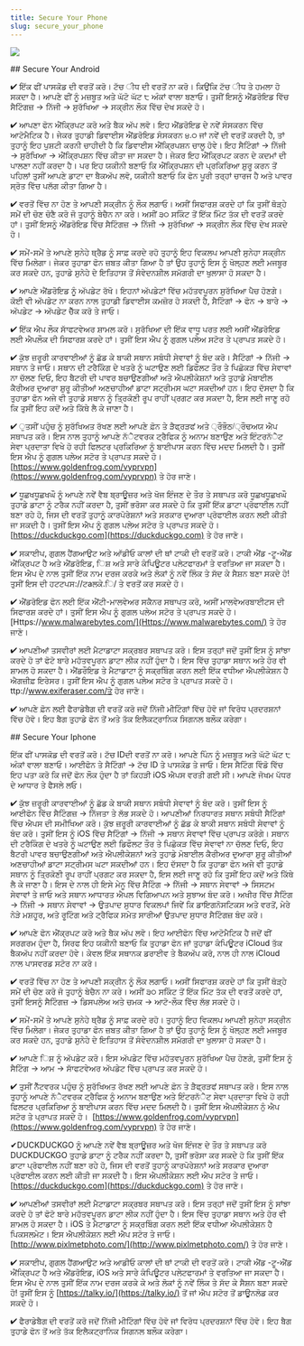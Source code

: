 ```yaml
---
title: Secure Your Phone
slug: secure_your_phone
---
```


![](/images/coverchap_3.jpg)


<div class="SECPHONE_H2" markdown="1">## Secure Your Android</div>





✔ ਇੱਕ ਫੀਂ ਪਾਸਕੋਡ ਦੀ ਵਰਤੋਂ ਕਰੋ। ਟੱਚ ੀਧ ਦੀ ਵਰਤੋਂ ਨਾ ਕਰੋ। ਕਿਉਂਕਿ ਟੱਚ ੀਧ ਤੇ ਹਮਲਾ ਹੋ ਸਕਦਾ ਹੈ। ਆਪਣੇ ਫੀਂ ਨੂੰ ਮਜ਼ਬੂਤ ਅਤੇ ਘੱਟੋ ਘੱਟ ੮ ਅੰਕਾਂ ਵਾਲਾ ਬਣਾਓ। ਤੁਸੀਂ ਇਸਨੂੰ ਐਂਡਰੋਇਡ ਵਿੱਚ ਸੈਟਿੰਗਜ਼ → ਨਿੱਜੀ → ਸੁਰੱਖਿਆ → ਸਕ੍ਰੀਨ ਲੌਕ ਵਿੱਚ ਦੇਖ ਸਕਦੇ ਹੋ।

✔ ਆਪਣਾ ਫੋਨ ਐਂਕ੍ਰਿਪਟ ਕਰੋ ਅਤੇ ਬੈਕ ਅੱਪ ਲਵੋ। ਇਹ ਐਂਡਰੋਇਡ ਦੇ ਨਵੇਂ ਸੰਸਕਰਨ ਵਿੱਚ ਆਟੋਮੈਟਿਕ ਹੈ। ਜੇਕਰ ਤੁਹਾਡੀ ਡਿਵਾਈਸ ਐਂਡਰੋਇਡ ਸੰਸਕਰਨ ੪.੦ ਜਾਂ ਨਵੇਂ ਦੀ ਵਰਤੋਂ ਕਰਦੀ ਹੈ, ਤਾਂ ਤੁਹਾਨੂੰ ਇਹ ਪੁਸ਼ਟੀ ਕਰਨੀ ਚਾਹੀਦੀ ਹੈ ਕਿ ਡਿਵਾਈਸ ਐਂਕ੍ਰਿਪਸ਼ਨ ਚਾਲੂ ਹੋਵੇ। ਇਹ ਸੈਟਿੰਗਾਂ → ਨਿੱਜੀ → ਸੁਰੱਖਿਆ → ਐਂਕ੍ਰਿਪਸ਼ਨ ਵਿੱਚ ਕੀਤਾ ਜਾ ਸਕਦਾ ਹੈ। ਜੇਕਰ ਇਹ ਐਂਕ੍ਰਿਪਟ ਕਰਨ ਦੇ ਕਦਮਾਂ ਦੀ ਪਾਲਣਾ ਨਹੀਂ ਕਰਦਾ ਹੈ। ਪਰ ਇਹ ਯਕੀਨੀ ਬਣਾਓ ਕਿ ਐਂਕ੍ਰਿਪਸ਼ਨ ਦੀ ਪ੍ਰਕਿਰਿਆ ਸ਼ੁਰੂ ਕਰਨ ਤੋਂ ਪਹਿਲਾਂ ਤੁਸੀਂ ਆਪਣੇ ਡਾਟਾ ਦਾ ਬੈਕਅੱਪ ਲਵੋ, ਯਕੀਨੀ ਬਣਾਓ ਕਿ ਫੋਨ ਪੂਰੀ ਤਰ੍ਹਾਂ ਚਾਰਜ ਹੈ ਅਤੇ ਪਾਵਰ ਸ੍ਰੋਤ ਵਿੱਚ ਪਲੱਗ ਕੀਤਾ ਗਿਆ ਹੈ।

✔ ਵਰਤੋਂ ਵਿੱਚ ਨਾ ਹੋਣ ਤੇ ਆਪਣੀ ਸਕ੍ਰੀਨ ਨੂੰ ਲੌਕ ਲਗਾਓ। ਅਸੀਂ ਸਿਫਾਰਸ਼ ਕਰਦੇ ਹਾਂ ਕਿ ਤੁਸੀਂ ਥੋੜ੍ਹੇ ਸਮੇਂ ਦੀ ਚੋਣ ਚੋਣੈ ਕਰੋ ਜੋ ਤੁਹਾਨੂੰ ਬੇਚੈਨ ਨਾ ਕਰੇ। ਅਸੀਂ ੩੦ ਸਕਿੰਟ ਤੋਂ ਇੱਕ ਮਿੰਟ ਤੱਕ ਦੀ ਵਰਤੋਂ ਕਰਦੇ ਹਾਂ। ਤੁਸੀਂ ਇਸਨੂੰ ਐਂਡਰੋਇਡ ਵਿੱਚ ਸੈਟਿੰਗਜ਼ → ਨਿੱਜੀ → ਸੁਰੱਖਿਆ → ਸਕ੍ਰੀਨ ਲੌਕ ਵਿੱਚ ਦੇਖ ਸਕਦੇ ਹੋ।

✔ ਸਮੇਂ-ਸਮੇਂ ਤੇ ਆਪਣੇ ਸੁਨੇਹੇ ਥ੍ਰੈਡ ਨੂੰ ਸਾਫ਼ ਕਰਦੇ ਰਹੋ ਤੁਹਾਨੂੰ ਇਹ ਵਿਕਲਪ ਆਪਣੀ ਸੁਨੇਹਾ ਸਕ੍ਰੀਨ ਵਿੱਚ ਮਿਲੇਗਾ। ਜੇਕਰ ਤੁਹਾਡਾ ਫੋਨ ਜ਼ਬਤ ਕੀਤਾ ਗਿਆ ਹੈ ਤਾਂ ਉਹ ਤੁਹਾਨੂੰ ਇਸ ਨੂੰ ਖੋਲ੍ਹਣ ਲਈ ਮਜਬੂਰ ਕਰ ਸਕਦੇ ਹਨ, ਤੁਹਾਡੇ ਸੁਨੇਹੇ ਦੇ ਇਤਿਹਾਸ ਤੋਂ ਸੰਵੇਦਨਸ਼ੀਲ ਸਮੱਗਰੀ ਦਾ ਖੁਲਾਸਾ ਹੋ ਸਕਦਾ ਹੈ।




✔ ਆਪਣੇ ਐਂਡਰੋਇਡ ਨੂੰ ਅੱਪਡੇਟ ਰੱਖੋ। ਇਹਨਾਂ ਅੱਪਡੇਟਾਂ ਵਿੱਚ ਮਹੱਤਵਪੂਰਨ ਸੁਰੱਖਿਆ ਪੈਚ ਹੋਣਗੇ। ਕੋਈ ਵੀ ਅੱਪਡੇਟ ਨਾ ਕਰਨ ਨਾਲ ਤੁਹਾਡੀ ਡਿਵਾਈਸ ਕਮਜ਼ੋਰ ਹੋ ਸਕਦੀ ਹੈ, ਸੈਟਿੰਗਾਂ → ਫੋਨ → ਬਾਰੇ → ਅੱਪਡੇਟ → ਅੱਪਡੇਟ ਚੈੱਕ ਕਰੋ ਤੇ ਜਾਓ। 

✔ ਇੱਕ ਐਪ ਲੌਕ ਸਾੱਫਟਵੇਅਰ ਸ਼ਾਮਲ ਕਰੋ। ਸੁਰੱਖਿਆ ਦੀ ਇੱਕ ਵਾਧੂ ਪਰਤ ਲਈ ਅਸੀਂ ਐਂਡਰੋਇਡ ਲਈ ਐਪਲੌਕ ਦੀ ਸਿਫਾਰਸ਼ ਕਰਦੇ ਹਾਂ। ਤੁਸੀਂ ਇਸ ਐਪ ਨੂੰ ਗੁਗਲ ਪਲੇਅ ਸਟੋਰ ਤੇ ਪ੍ਰਾਪਤ ਸਕਦੇ ਹੋ।

✔ ਕੁੱਝ ਜ਼ਰੂਰੀ ਕਾਰਵਾਈਆਂ ਨੂੰ ਛੱਡ ਕੇ ਬਾਕੀ ਸਥਾਨ ਸਬੰਧੀ ਸੇਵਾਵਾਂ ਨੂੰ ਬੰਦ ਕਰੋ। ਸੈਟਿੰਗਾਂ → ਨਿੱਜੀ → ਸਥਾਨ ਤੇ ਜਾਓ। ਸਥਾਨ ਦੀ ਟਰੈਕਿੰਗ ਦੇ ਖਤਰੇ ਨੂੰ ਘਟਾਉਣ ਲਈ ਡਿਫੌਲਟ ਤੌਰ ਤੇ ਪਿਛੋਕੜ ਵਿੱਚ ਸੇਵਾਵਾਂ ਨਾ ਚੱਲਣ ਦਿਓ, ਇਹ ਬੈਟਰੀ ਦੀ ਪਾਵਰ ਬਚਾਉਣਗੀਆਂ ਅਤੇ ਐਪਲੀਕੇਸ਼ਨਾਂ ਅਤੇ ਤੁਹਾਡੇ ਮੋਬਾਈਲ ਕੈਰੀਅਰ ਦੁਆਰਾ ਸ਼ੁਰੂ ਕੀਤੀਆਂ ਅਣਚਾਹੀਆਂ ਡਾਟਾ ਸਟ੍ਰੀਮਸ ਘਟਾ ਸਕਦੀਆਂ ਹਨ। ਇਹ ਦੱਸਦਾ ਹੈ ਕਿ ਤੁਹਾਡਾ ਫੋਨ ਅਜੇ ਵੀ ਤੁਹਾਡੇ ਸਥਾਨ ਨੂੰ ਤ੍ਰਿਕੋਣੀ ਰੂਪ ਰਾਹੀਂ ਪ੍ਰਗਟ ਕਰ ਸਕਦਾ ਹੈ, ਇਸ ਲਈ ਜਾਣੂ ਰਹੋ ਕਿ ਤੁਸੀਂ ਇਹ ਕਦੋਂ ਅਤੇ ਕਿੱਥੇ ਲੈ ਕੇ ਜਾਣਾ ਹੈ। 

✔ ੁਤਸੀਂ ਪਹੁੰਚ ਨੂੰ ਸੁਰੱਖਿਅਤ ਰੱਖਣ ਲਈ ਆਪਣੇ ਫ਼ੋਨ ਤੇ ੜੈਫ੍ਰੜਫਂ ਅਤੇ ੍ਰੌਭੌਠ/੍ਰੌਢਅਯ ਐਪ ਸਥਾਪਤ ਕਰੋ। ਇਸ ਨਾਲ ਤੁਹਾਨੂੰ ਆਪਣੇ ਨੱੈਟਵਰਕ ਟ੍ਰੈਫਿਕ ਨੂੰ ਅਨਾਮ ਬਣਾਉਣ ਅਤੇ ਇੰਟਰਨੱੈਟ ਸੇਵਾ ਪ੍ਰਦਾਤਾ ਵਿਖੇ ਹੋ ਰਹੀ ਫਿਲਟਰ ਪ੍ਰਕਿਰਿਆ ਨੂੰ ਬਾਈਪਾਸ ਕਰਨ ਵਿੱਚ ਮਦਦ ਮਿਲਦੀ ਹੈ। ਤੁਸੀਂ ਇਸ ਐਪ ਨੂੰ ਗੁਗਲ ਪਲੇਅ ਸਟੋਰ ਤੇ ਪ੍ਰਾਪਤ ਸਕਦੇ ਹੋ।  [https://www.goldenfrog.com/vyprvpn](https://www.goldenfrog.com/vyprvpn)  ਤੇ ਹੋਰ ਜਾਣੋ।




✔ ਧੂਛਖਧੂਛਖਘੌ ਨੂੰ ਆਪਣੇ ਨਵੇਂ ਵੈਬ ਬ੍ਰਾਊਜ਼ਰ ਅਤੇ ਖੋਜ ਇੰਜਣ ਦੇ ਤੌਰ ਤੇ ਸਥਾਪਤ ਕਰੋ ਧੂਛਖਧੂਛਖਘੌ ਤੁਹਾਡੇ ਡਾਟਾ ਨੂੰ ਟਰੈਕ ਨਹੀਂ ਕਰਦਾ ਹੈ, ਤੁਸੀਂ ਭਰੋਸਾ ਕਰ ਸਕਦੇ ਹੋ ਕਿ ਤੁਸੀਂ ਇੱਕ ਡਾਟਾ ਪ੍ਰੋਫਾਈਲ ਨਹੀਂ ਬਣਾ ਰਹੇ ਹੋ, ਜਿਸ ਦੀ ਵਰਤੋਂ ਤੁਹਾਨੂੰ ਕਾਰਪੋਰੇਸ਼ਨਾਂ ਅਤੇ ਸਰਕਾਰ ਦੁਆਰਾ ਪ੍ਰੋਫਾਈਲ ਕਰਨ ਲਈ ਕੀਤੀ ਜਾ ਸਕਦੀ ਹੈ। ਤੁਸੀਂ ਇਸ ਐਪ ਨੂੰ ਗੁਗਲ ਪਲੇਅ ਸਟੋਰ ਤੇ ਪ੍ਰਾਪਤ ਸਕਦੇ ਹੋ। [https://duckduckgo.com](https://duckduckgo.com) ਤੇ ਹੋਰ ਜਾਣੋ।

✔ ਸਕਾਈਪ, ਗੁਗਲ ਹੈਂਗਆਉਟ ਅਤੇ ਆੱਡੀਓ ਕਾਲਾਂ ਦੀ ਥਾਂ ਟਾਕੀ ਦੀ ਵਰਤੋਂ ਕਰੋ। ਟਾਕੀ ਐਂਡ -ਟੂ-ਐਂਡ ਐਂਕ੍ਰਿਪਟ ਹੈ ਅਤੇ ਐਂਡਰੋਇਡ, ਿਸ਼ ਅਤੇ ਸਾਰੇ ਕੰਪਿਊਟਰ ਪਲੇਟਫਾਰਮਾਂ ਤੇ ਵਰਤਿਆ ਜਾ ਸਕਦਾ ਹੈ। ਇਸ ਐਪ ਦੇ ਨਾਲ ਤੁਸੀਂ ਇੱਕ ਨਾਮ ਦਰਜ ਕਰਕੇ ਅਤੇ ਲੋਕਾਂ ਨੂੰ ਨਵੇਂ ਲਿੰਕ ਤੇ ਸੱਦ ਕੇ ਸੈਸ਼ਨ ਬਣਾ ਸਕਦੇ ਹੋ! ਤੁਸੀਂ ਇਸ ਦੀ ਹਟਟਪਸ://ਟaਲਕੇ.ਿ/ ਤੇ ਵਰਤੋਂ ਕਰ ਸਕਦੇ ਹੋ।

✔ ਐਂਡਰੋਇਡ ਫੋਨ ਲਈ ਇੱਕ ਐਂਟੀ-ਮਾਲਵੇਅਰ ਸਕੈਨਰ ਸਥਾਪਤ ਕਰੋ, ਅਸੀਂ ਮਾਲਵੇਅਰਬਾਈਟਸ ਦੀ ਸਿਫਾਰਸ਼ ਕਰਦੇ ਹਾਂ। ਤੁਸੀਂ ਇਸ ਐਪ ਨੂੰ ਗੁਗਲ ਪਲੇਅ ਸਟੋਰ ਤੇ ਪ੍ਰਾਪਤ ਸਕਦੇ ਹੋ। [Https://www.malwarebytes.com/](Https://www.malwarebytes.com/) ਤੇ ਹੋਰ ਜਾਣੋ। 

✔ ਆਪਣੀਆਂ ਤਸਵੀਰਾਂ ਲਈ ਮੈਟਾਡਾਟਾ ਸਕ੍ਰਬਰ ਸਥਾਪਤ ਕਰੋ। ਇਸ ਤਰ੍ਹਾਂ ਜਦੋਂ ਤੁਸੀਂ ਇਸ ਨੂੰ ਸਾਂਝਾ ਕਰਦੇ ਹੋ ਤਾਂ ਫੋਟੋ ਬਾਰੇ ਮਹੱਤਵਪੂਰਨ ਡਾਟਾ ਲੀਕ ਨਹੀਂ ਹੁੰਦਾ ਹੈ। ਇਸ ਵਿੱਚ ਤੁਹਾਡਾ ਸਥਾਨ ਅਤੇ ਹੋਰ ਵੀ ਸ਼ਾਮਲ ਹੋ ਸਕਦਾ ਹੈ। ਐਂਡਰੌਇਡ ਤੇ ਮੈਟਾਡਾਟਾ ਨੂੰ ਸਕ੍ਰਬਿੰਗ ਕਰਨ ਲਈ ਇੱਕ ਵਧੀਆ ਐਪਲੀਕੇਸ਼ਨ ਹੈ ਐਗਜ਼ੀਫ਼ ਇਰੇਸਰ। ਤੁਸੀਂ ਇਸ ਐਪ ਨੂੰ ਗੁਗਲ ਪਲੇਅ ਸਟੋਰ ਤੇ ਪ੍ਰਾਪਤ ਸਕਦੇ ਹੋ। ttp://www.exiferaser.com/ਤੇ ਹੋਰ ਜਾਣੋ।

✔ ਆਪਣੇ ਫ਼ੋਨ ਲਈ ਫੈਰਾਡੇਬੈਗ ਦੀ ਵਰਤੋਂ ਕਰੋ ਜਦੋਂ ਨਿੱਜੀ ਮੀਟਿੰਗਾਂ ਵਿੱਚ ਹੋਵੋ ਜਾਂ ਵਿਰੋਧ ਪ੍ਰਦਰਸ਼ਨਾਂ ਵਿੱਚ ਹੋਵੋ। ਇਹ ਬੈਗ ਤੁਹਾਡੇ ਫੋਨ ਤੋਂ ਅਤੇ ਤੱਕ ਇਲੈਕਟ੍ਰਾਨਿਕ ਸਿਗਨਲ ਬਲੌਕ ਕਰੇਗਾ।


<div class="SECPHONE_H2" markdown="1">## Secure Your Iphone</div>



ਇੱਕ ਫੀਂ ਪਾਸਕੋਡ ਦੀ ਵਰਤੋਂ ਕਰੋ। ਟੱਚ IDਦੀ ਵਰਤੋਂ ਨਾ ਕਰੋ। ਆਪਣੇ ਪਿੰਨ ਨੂੰ ਮਜ਼ਬੂਤ ਅਤੇ ਘੱਟੋ ਘੱਟ ੮ ਅੰਕਾਂ ਵਾਲਾ ਬਣਾਓ। ਆਈਫੋਨ ਤੇ ਸੈਟਿੰਗਾਂ → ਟੱਚ ID ਤੇ ਪਾਸਕੋਡ ਤੇ ਜਾਓ। ਇਸ ਸੈਟਿੰਗ ਵਿੰਡੋ ਵਿੱਚ ਇਹ ਪਤਾ ਕਰੋ ਕਿ ਜਦੋਂ ਫੋਨ ਲੌਕ ਹੁੰਦਾ ਹੈ ਤਾਂ ਕਿਹੜੀ iOS ਐਪਸ ਵਰਤੀ ਗਈ ਸੀ। ਆਪਣੇ ਜੋਖਮ ਪੱਧਰ ਦੇ ਆਧਾਰ ਤੇ ਫੈਸਲੇ ਲਓ।

✔ ਕੁੱਝ ਜ਼ਰੂਰੀ ਕਾਰਵਾਈਆਂ ਨੂੰ ਛੱਡ ਕੇ ਬਾਕੀ ਸਥਾਨ ਸਬੰਧੀ ਸੇਵਾਵਾਂ ਨੂੰ ਬੰਦ ਕਰੋ। ਤੁਸੀਂ ਇਸ ਨੂੰ ਆਈਫੋਨ ਵਿੱਚ ਸੈਟਿੰਗਜ਼ → ਨਿੱਜਤਾ ਤੇ ਲੱਭ ਸਕਦੇ ਹੋ। ਆਪਣੀਆਂ ਨਿਰਧਾਰਤ ਸਥਾਨ ਸਬੰਧੀ ਸੈਟਿੰਗਾਂ ਵਿੱਚ ਐਪਸ ਦੀ ਸਮੀਖਿਆ ਕਰੋ। ਕੁੱਝ ਜ਼ਰੂਰੀ ਕਾਰਵਾਈਆਂ ਨੂੰ ਛੱਡ ਕੇ ਬਾਕੀ ਸਥਾਨ ਸਬੰਧੀ ਸੇਵਾਵਾਂ ਨੂੰ ਬੰਦ ਕਰੋ। ਤੁਸੀਂ ਇਸ ਨੂੰ iOS ਵਿੱਚ ਸੈਟਿੰਗਾਂ → ਨਿੱਜੀ → ਸਥਾਨ ਸੇਵਾਵਾਂ ਵਿੱਚ ਪ੍ਰਾਪਤ ਕਰੋਗੇ। ਸਥਾਨ ਦੀ ਟਰੈਕਿੰਗ ਦੇ ਖਤਰੇ ਨੂੰ ਘਟਾਉਣ ਲਈ ਡਿਫੌਲਟ ਤੌਰ ਤੇ ਪਿਛੋਕੜ ਵਿੱਚ ਸੇਵਾਵਾਂ ਨਾ ਚੱਲਣ ਦਿਓ, ਇਹ ਬੈਟਰੀ ਪਾਵਰ ਬਚਾਉਣਗੀਆਂ ਅਤੇ ਐਪਲੀਕੇਸ਼ਨਾਂ ਅਤੇ ਤੁਹਾਡੇ ਮੋਬਾਈਲ ਕੈਰੀਅਰ ਦੁਆਰਾ ਸ਼ੁਰੂ ਕੀਤੀਆਂ ਅਣਚਾਹੀਆਂ ਡਾਟਾ ਸਟ੍ਰੀਮਸ ਘਟਾ ਸਕਦੀਆਂ ਹਨ। ਇਹ ਦੱਸਦਾ ਹੈ ਕਿ ਤੁਹਾਡਾ ਫੋਨ ਅਜੇ ਵੀ ਤੁਹਾਡੇ ਸਥਾਨ ਨੂੰ ਤ੍ਰਿਕੋਣੀ ਰੂਪ ਰਾਹੀਂ ਪ੍ਰਗਟ ਕਰ ਸਕਦਾ ਹੈ, ਇਸ ਲਈ ਜਾਣੂ ਰਹੋ ਕਿ ਤੁਸੀਂ ਇਹ ਕਦੋਂ ਅਤੇ ਕਿੱਥੇ ਲੈ ਕੇ ਜਾਣਾ ਹੈ। ਇਸ ਦੇ ਨਾਲ ਹੀ ਇਸੇ ਮੇਨੂ ਵਿੱਚ ਸੈਟਿੰਗ → ਨਿੱਜੀ → ਸਥਾਨ ਸੇਵਾਵਾਂ → ਸਿਸਟਮ ਸੇਵਾਵਾਂ ਤੇ ਜਾਓ ਅਤੇ ਸਥਾਨ ਆਧਾਰਤ ਐਪਲ ਵਿਗਿਆਪਨ ਅਤੇ ਸੁਝਾਅ ਬੰਦ ਕਰੋ। ਅਖੀਰ ਵਿੱਚ ਸੈਟਿੰਗ → ਨਿੱਜੀ → ਸਥਾਨ ਸੇਵਾਵਾਂ → ਉਤਪਾਦ ਸੁਧਾਰ ਵਿਕਲਪਾਂ ਜਿਵੇਂ ਕਿ ਡਾਇਗਨੋਸਟਿਕਸ ਅਤੇ ਵਰਤੋਂ, ਮੇਰੇ ਨੇੜੇ ਮਸ਼ਹੂਰ, ਅਤੇ ਰੂਟਿੰਗ ਅਤੇ ਟ੍ਰੈਫਿਕ ਸਮੇਤ ਸਾਰੀਆਂ ਉਤਪਾਦ ਸੁਧਾਰ ਸੈਟਿੰਗਜ਼ ਬੰਦ ਕਰੋ।




✔ ਆਪਣੇ ਫੋਨ ਐਂਕ੍ਰਪਟ ਕਰੋ ਅਤੇ ਬੈਕ ਅੱਪ ਲਵੋ। ਇਹ ਆਈਫੋਨ ਵਿੱਚ ਆਟੋਮੈਟਿਕ ਹੈ ਜਦੋਂ ਫੀਂ ਸਰਗਰਮ ਹੁੰਦਾ ਹੈ, ਸਿਰਫ ਇਹ ਯਕੀਨੀ ਬਣਾਓ ਕਿ ਤੁਹਾਡਾ ਫੋਨ ਜਾਂ ਤੁਹਾਡਾ ਕੰਪਿਊਟਰ iCloud  ਤੱਕ ਬੈਕਅੱਪ ਨਹੀਂ ਕਰਦਾ ਹੋਵੇ। ਕੇਵਲ ਇੱਕ ਸਥਾਨਕ ਡਰਾਈਵ ਤੇ ਬੈਕਅੱਪ ਕਰੋ, ਨਾਲ ਹੀ ਨਾਲ iCloud  ਨਾਲ ਪਾਸਵਰਡ ਸਟੋਰ ਨਾ ਕਰੋ।

✔ ਵਰਤੋਂ ਵਿੱਚ ਨਾ ਹੋਣ ਤੇ ਆਪਣੀ ਸਕ੍ਰੀਨ ਨੂੰ ਲੌਕ ਲਗਾਓ। ਅਸੀਂ ਸਿਫਾਰਸ਼ ਕਰਦੇ ਹਾਂ ਕਿ ਤੁਸੀਂ ਥੋੜ੍ਹੇ ਸਮੇਂ ਦੀ ਚੋਣ ਕਰੋ ਜੋ ਤੁਹਾਨੂੰ ਬੇਚੈਨ ਨਾ ਕਰੇ। ਅਸੀਂ ੩੦ ਸਕਿੰਟ ਤੋਂ ਇੱਕ ਮਿੰਟ ਤੱਕ ਦੀ ਵਰਤੋਂ ਕਰਦੇ ਹਾਂ, ਤੁਸੀਂ ਇਸਨੂੰ ਸੈਟਿੰਗਜ਼ → ਡਿਸਪਲੇਅ ਅਤੇ ਚਮਕ → ਆਟੋ-ਲੌਕ ਵਿੱਚ ਲੱਭ ਸਕਦੇ ਹੋ।

✔ ਸਮੇਂ-ਸਮੇਂ ਤੇ ਆਪਣੇ ਸੁਨੇਹੇ ਥ੍ਰੈਡ ਨੂੰ ਸਾਫ਼ ਕਰਦੇ ਰਹੋ। ਤੁਹਾਨੂੰ ਇਹ ਵਿਕਲਪ ਆਪਣੀ ਸੁਨੇਹਾ ਸਕ੍ਰੀਨ ਵਿੱਚ ਮਿਲੇਗਾ। ਜੇਕਰ ਤੁਹਾਡਾ ਫੋਨ ਜ਼ਬਤ ਕੀਤਾ ਗਿਆ ਹੈ ਤਾਂ ਉਹ ਤੁਹਾਨੂੰ ਇਸ ਨੂੰ ਖੋਲ੍ਹਣ ਲਈ ਮਜਬੂਰ ਕਰ ਸਕਦੇ ਹਨ, ਤੁਹਾਡੇ ਸੁਨੇਹੇ ਦੇ ਇਤਿਹਾਸ ਤੋਂ ਸੰਵੇਦਨਸ਼ੀਲ ਸਮੱਗਰੀ ਦਾ ਖੁਲਾਸਾ ਹੋ ਸਕਦਾ ਹੈ।

✔ ਆਪਣੇ ਿਸ਼ ਨੂੰ ਅੱਪਡੇਟ ਕਰੋ। ਇਸ ਅੱਪਡੇਟ ਵਿੱਚ ਮਹੱਤਵਪੂਰਨ ਸੁਰੱਖਿਆ ਪੈਚ ਹੋਣਗੇ, ਤੁਸੀਂ ਇਸ ਨੂੰ ਸੈਟਿੰਗ → ਆਮ → ਸਾੱਫਟਵੇਅਰ ਅੱਪਡੇਟ ਵਿੱਚ ਪ੍ਰਾਪਤ ਕਰ ਸਕਦੇ ਹੋ।

✔ ਤੁਸੀਂ ਨੈੱਟਵਰਕ ਪਹੁੰਚ ਨੂੰ ਸੁਰੱਖਿਅਤ ਰੱਖਣ ਲਈ ਆਪਣੇ ਫ਼ੋਨ ਤੇ ੜੈਫ੍ਰੜਫਂ ਸਥਾਪਤ ਕਰੋ। ਇਸ ਨਾਲ ਤੁਹਾਨੂੰ ਆਪਣੇ ਨੱੈਟਵਰਕ ਟ੍ਰੈਫਿਕ ਨੂੰ ਅਨਾਮ ਬਣਾਉਣ ਅਤੇ ਇੰਟਰਨੱੈਟ ਸੇਵਾ ਪ੍ਰਦਾਤਾ ਵਿਖੇ ਹੋ ਰਹੀ ਫਿਲਟਰ ਪ੍ਰਕਿਰਿਆ ਨੂੰ ਬਾਈਪਾਸ ਕਰਨ ਵਿੱਚ ਮਦਦ ਮਿਲਦੀ ਹੈ। ਤੁਸੀਂ ਇਸ ਐਪਲੀਕੇਸ਼ਨ ਨੁੰ ਐਪ ਸਟੋਰ ਤੇ ਪ੍ਰਾਪਤ ਸਕਦੇ ਹੋ।  [https://www.goldenfrog.com/vyprvpn](https://www.goldenfrog.com/vyprvpn) ਤੇ ਹੋਰ ਜਾਣੋ।


✔DUCKDUCKGO ਨੂੰ ਆਪਣੇ ਨਵੇਂ ਵੈਬ ਬ੍ਰਾਊਜ਼ਰ ਅਤੇ ਖੋਜ ਇੰਜਣ ਦੇ ਤੌਰ ਤੇ ਸਥਾਪਤ ਕਰੋ DUCKDUCKGO ਤੁਹਾਡੇ ਡਾਟਾ ਨੂੰ ਟਰੈਕ ਨਹੀਂ ਕਰਦਾ ਹੈ, ਤੁਸੀਂ ਭਰੋਸਾ ਕਰ ਸਕਦੇ ਹੋ ਕਿ ਤੁਸੀਂ ਇੱਕ ਡਾਟਾ ਪ੍ਰੋਫਾਈਲ ਨਹੀਂ ਬਣਾ ਰਹੇ ਹੋ, ਜਿਸ ਦੀ ਵਰਤੋਂ ਤੁਹਾਨੂੰ ਕਾਰਪੋਰੇਸ਼ਨਾਂ ਅਤੇ ਸਰਕਾਰ ਦੁਆਰਾ ਪ੍ਰੋਫਾਈਲ ਕਰਨ ਲਈ ਕੀਤੀ ਜਾ ਸਕਦੀ ਹੈ। ਇਸ ਐਪਲੀਕੇਸ਼ਨ ਲਈ ਐਪ ਸਟੋਰ ਤੇ ਜਾਓ। [https://duckduckgo.com](https://duckduckgo.com) ਤੇ ਹੋਰ ਜਾਣੋ।

✔ ਆਪਣੀਆਂ ਤਸਵੀਰਾਂ ਲਈ ਮੈਟਾਡਾਟਾ ਸਕ੍ਰਬਰ ਸਥਾਪਤ ਕਰੋ। ਇਸ ਤਰ੍ਹਾਂ ਜਦੋਂ ਤੁਸੀਂ ਇਸ ਨੂੰ ਸਾਂਝਾ ਕਰਦੇ ਹੋ ਤਾਂ ਫੋਟੋ ਬਾਰੇ ਮਹੱਤਵਪੂਰਨ ਡਾਟਾ ਲੀਕ ਨਹੀਂ ਹੁੰਦਾ ਹੈ। ਇਸ ਵਿੱਚ ਤੁਹਾਡਾ ਸਥਾਨ ਅਤੇ ਹੋਰ ਵੀ ਸ਼ਾਮਲ ਹੋ ਸਕਦਾ ਹੈ। iOS ਤੇ ਮੈਟਾਡਾਟਾ ਨੂੰ ਸਕ੍ਰਬਿੰਗ ਕਰਨ ਲਈ ਇੱਕ ਵਧੀਆ ਐਪਲੀਕੇਸ਼ਨ ਹੈ ਪਿਕਸਲਮੇਟ। ਇਸ ਐਪਲੀਕੇਸ਼ਨ ਲਈ ਐਪ ਸਟੋਰ ਤੇ ਜਾਓ। [http://www.pixlmetphoto.com/](http://www.pixlmetphoto.com/) ਤੇ ਹੋਰ ਜਾਣੋ।

✔ ਸਕਾਈਪ, ਗੁਗਲ ਹੈਂਗਆਉਟ ਅਤੇ ਆਡੀਓ ਕਾਲਾਂ ਦੀ ਥਾਂ ਟਾਕੀ ਦੀ ਵਰਤੋਂ ਕਰੋ। ਟਾਕੀ ਐਂਡ -ਟੂ-ਐਂਡ ਐਂਕ੍ਰਿਪਟ ਹੈ ਅਤੇ ਐਂਡਰੋਇਡ, iOS ਅਤੇ ਸਾਰੇ ਕੰਪਿਊਟਰ ਪਲੇਟਫਾਰਮਾਂ ਤੇ ਵਰਤਿਆ ਜਾ ਸਕਦਾ ਹੈ। ਇਸ ਐਪ ਦੇ ਨਾਲ ਤੁਸੀਂ ਇੱਕ ਨਾਮ ਦਰਜ ਕਰਕੇ ਕੇ ਅਤੇ ਲੋਕਾਂ ਨੂੰ ਨਵੇਂ ਲਿੰਕ ਤੇ ਸੱਦ ਕੇ ਸੈਸ਼ਨ ਬਣਾ ਸਕਦੇ ਹੋ! ਤੁਸੀਂ ਇਸ ਨੂੰ [https://talky.io/](https://talky.io/) ਤੋਂ ਜਾਂ ਐਪ ਸਟੋਰ ਤੋਂ ਡਾਊਨਲੋਡ ਕਰ ਸਕਦੇ ਹੋ।

✔ ਫੈਰਾਡੇਬੈਗ ਦੀ ਵਰਤੋਂ ਕਰੋ ਜਦੋਂ ਨਿੱਜੀ ਮੀਟਿੰਗਾਂ ਵਿੱਚ ਹੋਵੋ ਜਾਂ ਵਿਰੋਧ ਪ੍ਰਦਰਸ਼ਨਾਂ ਵਿੱਚ ਹੋਵੋ। ਇਹ ਬੈਗ ਤੁਹਾਡੇ ਫੋਨ ਤੋਂ ਅਤੇ ਤੱਕ ਇਲੈਕਟ੍ਰਾਨਿਕ ਸਿਗਨਲ ਬਲੌਕ ਕਰੇਗਾ।
